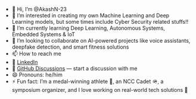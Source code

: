 - 👋 Hi, I’m @AkashN-23
- 👀 I’m interested in creating my own Machine Learning and Deep Learning models, but some times include Cyber Security related stuffs!! 
- 🌱 I’m currently learning Deep Learning, Autonomous Systems, Embedded Systems & IoT
- 💞️ I’m looking to collaborate on AI-powered projects like voice assistants, deepfake detection, and smart fitness solutions
- 📫 How to reach me
-   💼 [LinkedIn](https://www.linkedin.com/in/akashn-23) 
-   💬 [GitHub Discussions](https://github.com/AkashN-23) — start a discussion with me
- 😄 Pronouns: he/him
- ⚡ Fun fact: I’m a medal-winning athlete 🥇, an NCC Cadet 🪖, a symposium organizer, and I love working on real-world tech solutions 🚀 

<!---
AkashN-23/AkashN-23 is a ✨ special ✨ repository because its `README.md` (this file) appears on your GitHub profile.
You can click the Preview link to take a look at your changes.
--->
